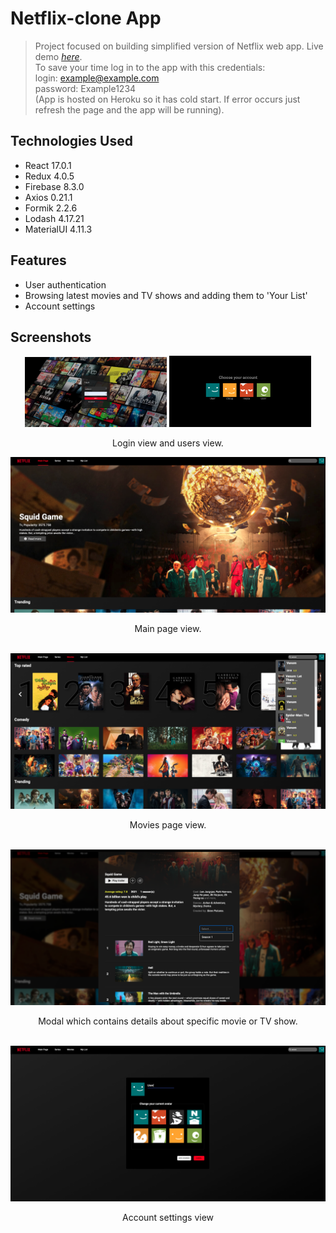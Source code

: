 # Netflix-clone App
> Project focused on building simplified version of Netflix web app.
> Live demo [_here_](https://netflix-clone-2.herokuapp.com).\
> To save your time log in to the app with this credentials:\
> login: example@example.com\
> password: Example1234\
> (App is hosted on Heroku so it has cold start. If error occurs just refresh the page and the app will be running). <!-- If you have the project hosted somewhere, include the link here. -->

## Technologies Used
- React 17.0.1
- Redux 4.0.5
- Firebase 8.3.0
- Axios 0.21.1
- Formik 2.2.6
- Lodash 4.17.21
- MaterialUI 4.11.3

## Features
- User authentication
- Browsing latest movies and TV shows and adding them to 'Your List'
- Account settings


## Screenshots
<!-- ![Login page](./public/login.png) -->
<p float="left" align="center">
  <img src="./public/login.png" width="45%" />
  <img src="./public/users.png" width="45%" /> 
</p>
<div align="center">Login view and users view.</div>

![Hero](./public/hero.png)
<div align="center">Main page view.</div>
<br/>

![Movies](./public/movies.png)
<div align="center">Movies page view.</div>
<br/>

![Modal](./public/modal.png)
<div align="center">Modal which contains details about specific movie or TV show.</div>
<br/>

![Settings](./public/settings.png)
<div align="center">Account settings view</div>
<br/>

